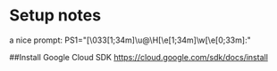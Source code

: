 # Setup notes
a nice prompt:
PS1="\[\033[1;34m\]\u@\H\[\e[1;34m\]\w\[\e[0;33m\]:"

##Install Google Cloud SDK
https://cloud.google.com/sdk/docs/install